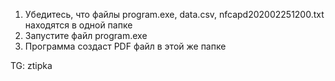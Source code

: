 1. Убедитесь, что файлы program.exe, data.csv, nfcapd202002251200.txt находятся в одной папке
2. Запустите файл program.exe
3. Программа создаст PDF файл в этой же папке

TG: ztipka
